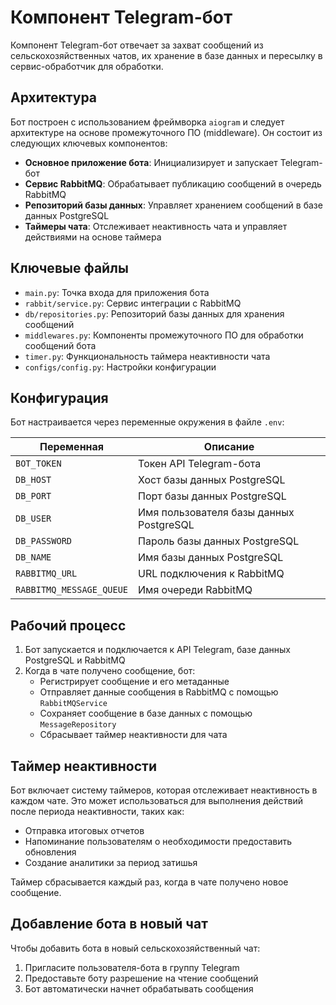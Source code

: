 # Компонент Telegram-бот

Компонент Telegram-бот отвечает за захват сообщений из сельскохозяйственных чатов, их хранение в базе данных и пересылку в сервис-обработчик для обработки.

## Архитектура

Бот построен с использованием фреймворка `aiogram` и следует архитектуре на основе промежуточного ПО (middleware). Он состоит из следующих ключевых компонентов:

- **Основное приложение бота**: Инициализирует и запускает Telegram-бот
- **Сервис RabbitMQ**: Обрабатывает публикацию сообщений в очередь RabbitMQ
- **Репозиторий базы данных**: Управляет хранением сообщений в базе данных PostgreSQL
- **Таймеры чата**: Отслеживает неактивность чата и управляет действиями на основе таймера

## Ключевые файлы

- `main.py`: Точка входа для приложения бота
- `rabbit/service.py`: Сервис интеграции с RabbitMQ
- `db/repositories.py`: Репозиторий базы данных для хранения сообщений
- `middlewares.py`: Компоненты промежуточного ПО для обработки сообщений бота
- `timer.py`: Функциональность таймера неактивности чата
- `configs/config.py`: Настройки конфигурации

## Конфигурация

Бот настраивается через переменные окружения в файле `.env`:

| Переменная | Описание |
|----------|-------------|
| `BOT_TOKEN` | Токен API Telegram-бота |
| `DB_HOST` | Хост базы данных PostgreSQL |
| `DB_PORT` | Порт базы данных PostgreSQL |
| `DB_USER` | Имя пользователя базы данных PostgreSQL |
| `DB_PASSWORD` | Пароль базы данных PostgreSQL |
| `DB_NAME` | Имя базы данных PostgreSQL |
| `RABBITMQ_URL` | URL подключения к RabbitMQ |
| `RABBITMQ_MESSAGE_QUEUE` | Имя очереди RabbitMQ |

## Рабочий процесс

1. Бот запускается и подключается к API Telegram, базе данных PostgreSQL и RabbitMQ
2. Когда в чате получено сообщение, бот:
   - Регистрирует сообщение и его метаданные
   - Отправляет данные сообщения в RabbitMQ с помощью `RabbitMQService`
   - Сохраняет сообщение в базе данных с помощью `MessageRepository`
   - Сбрасывает таймер неактивности для чата

## Таймер неактивности

Бот включает систему таймеров, которая отслеживает неактивность в каждом чате. Это может использоваться для выполнения действий после периода неактивности, таких как:

- Отправка итоговых отчетов
- Напоминание пользователям о необходимости предоставить обновления
- Создание аналитики за период затишья

Таймер сбрасывается каждый раз, когда в чате получено новое сообщение.

## Добавление бота в новый чат

Чтобы добавить бота в новый сельскохозяйственный чат:
1. Пригласите пользователя-бота в группу Telegram
2. Предоставьте боту разрешение на чтение сообщений
3. Бот автоматически начнет обрабатывать сообщения 